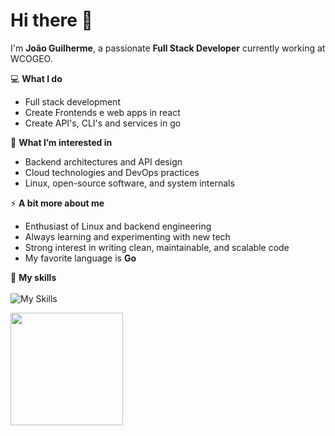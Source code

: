 # Hi there 👋

I'm **João Guilherme**, a passionate **Full Stack Developer** currently working at WCOGEO. 

💻 **What I do**  
- Full stack development
- Create Frontends e web apps in react
- Create API's, CLI's and services in go

🌱 **What I’m interested in**  
- Backend architectures and API design  
- Cloud technologies and DevOps practices  
- Linux, open-source software, and system internals

⚡ **A bit more about me**  
- Enthusiast of Linux and backend engineering  
- Always learning and experimenting with new tech  
- Strong interest in writing clean, maintainable, and scalable code    
- My favorite language is **Go**

🚀 **My skills**<br><br>
![My Skills](https://go-skill-icons.vercel.app/api/icons?i=aws,ts,react,python,postgresql,docker,linux,go&perline=4)

<a href="https://github.com/JoaoGuilherme2909" title="Github stats de joao guilherme dos santos">
  <img height="180em" src="https://github-readme-stats.vercel.app/api?username=JoaoGuilherme2909&theme=dracula&show_icons=true" />
</a>
